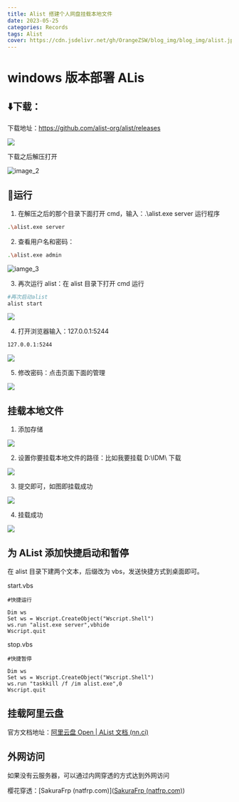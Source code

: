 ```yaml
---
title: Alist 搭建个人网盘挂载本地文件
date: 2023-05-25
categories: Records
tags: Alist
cover: https://cdn.jsdelivr.net/gh/OrangeZSW/blog_img/blog_img/alist.jpg
---
```


# windows 版本部署 ALis

## :arrow_down:下载：

下载地址：https://github.com/alist-org/alist/releases

![](https://cdn.jsdelivr.net/gh/OrangeZSW/blog_img/blog_img/20230525212652.png)

下载之后解压打开

![image_2](https://cdn.jsdelivr.net/gh/OrangeZSW/blog_img/blog_img/20230525212801.png)

## :running:运行

1. 在解压之后的那个目录下面打开 cmd，输入：.\alist.exe server 运行程序

```sh
.\alist.exe server
```

2. 查看用户名和密码：

```sh
.\alist.exe admin
```

![iamge_3](https://cdn.jsdelivr.net/gh/OrangeZSW/blog_img/blog_img/20230525213431.png)

3. 再次运行 alist：在 alist 目录下打开 cmd 运行

```sh
#再次启动alist
alist start
```

![](https://cdn.jsdelivr.net/gh/OrangeZSW/blog_img/blog_img/20230525213842.png)

4. 打开浏览器输入：127.0.0.1:5244

```sh
127.0.0.1:5244
```

![](https://cdn.jsdelivr.net/gh/OrangeZSW/blog_img/blog_img/20230525214336.png)

5. 修改密码：点击页面下面的管理

![](https://cdn.jsdelivr.net/gh/OrangeZSW/blog_img/blog_img/20230525214426.png)

## 挂载本地文件

1. 添加存储

![](https://cdn.jsdelivr.net/gh/OrangeZSW/blog_img/blog_img/20230525215146.png)

2. 设置你要挂载本地文件的路径：比如我要挂载 D:\IDM\ 下载

![](https://cdn.jsdelivr.net/gh/OrangeZSW/blog_img/blog_img/20230525215434.png)

3. 提交即可，如图即挂载成功

![](https://cdn.jsdelivr.net/gh/OrangeZSW/blog_img/blog_img/20230525215727.png)

4. 挂载成功

![](https://cdn.jsdelivr.net/gh/OrangeZSW/blog_img/blog_img/20230525215813.png)

## 为 AList 添加快捷启动和暂停

在 alist 目录下建两个文本，后缀改为 vbs，发送快捷方式到桌面即可。

start.vbs

```vbscript
#快捷运行

Dim ws
Set ws = Wscript.CreateObject("Wscript.Shell")
ws.run "alist.exe server",vbhide
Wscript.quit
```

stop.vbs

```vbscript
#快捷暂停

Dim ws
Set ws = Wscript.CreateObject("Wscript.Shell")
ws.run "taskkill /f /im alist.exe",0
Wscript.quit

```

## 挂载阿里云盘

官方文档地址：[阿里云盘 Open | AList 文档 (nn.ci)](https://alist.nn.ci/zh/guide/drivers/aliyundrive_open.html)

## 外网访问

如果没有云服务器，可以通过内网穿透的方式达到外网访问

樱花穿透：[SakuraFrp (natfrp.com)]([SakuraFrp (natfrp.com)](https://www.natfrp.com/user/))
